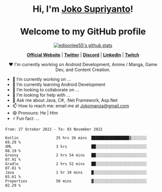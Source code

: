 <h1 align="center">Hi, I'm <a href="https://www.google.com">Joko Supriyanto</a>!</h1>
<h1 align="center">Welcome to my GitHub profile</h1>

<p align="center">
  <a href="https://github.com/jokomanza"><img src="https://github-readme-stats.vercel.app/api?username=jokomanza&hide_border=true&show_icons=true" alt="edisonlee55's github stats"></a>
</p>

<p align="center">
  <strong><a href="https://www.google.com">Official Website</a></strong> |
  <strong><a href="https://twitter.com/jokomanza">Twitter</a></strong> |
  <strong><a href="https://discord.gg/nYXzaUS">Discord</a></strong> |
  <strong><a href="https://www.linkedin.com/in/jokomanza">LinkedIn</a></strong> |
  <strong><a href="https://www.twitch.tv/jokomanza">Twitch</a></strong>
</p>

<p align="center">❤ I'm currently working on Android Development, Anime / Manga, Game Dev, and Content Creation.</p>

- 🔭 I’m currently working on ...
- 🌱 I’m currently learning Android Development
- 👯 I’m looking to collaborate on ...
- 🤔 I’m looking for help with ...
- 💬 Ask me about Java, C#, .Net Framework, Asp.Net
- 📫 How to reach me: email me at Jokomanza@gmail.com
- 😄 Pronouns: He | Him
- ⚡ Fun fact: ...

<!--START_SECTION:waka-->

```text
From: 27 October 2022 - To: 03 November 2022

Kotlin                 25 hrs 26 mins  █████████████████▒░░░░░░░   69.29 %
XML                    3 hrs           ██░░░░░░░░░░░░░░░░░░░░░░░   08.19 %
Groovy                 2 hrs 54 mins   ██░░░░░░░░░░░░░░░░░░░░░░░   07.91 %
Gradle                 2 hrs 52 mins   ██░░░░░░░░░░░░░░░░░░░░░░░   07.81 %
Java                   1 hr 19 mins    █░░░░░░░░░░░░░░░░░░░░░░░░   03.61 %
Properties             50 mins         ▓░░░░░░░░░░░░░░░░░░░░░░░░   02.29 %
```

<!--END_SECTION:waka-->
